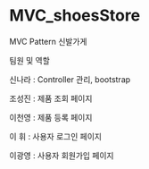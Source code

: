 # MVC_shoesStore
MVC Pattern 신발가게 

 팀원 및 역할

 신나라 : Controller 관리, bootstrap
 
조성진 : 제품 조회 페이지

이천영 : 제품 등록 페이지

이 휘 : 사용자 로그인 페이지

이광영 : 사용자 회원가입 페이지
